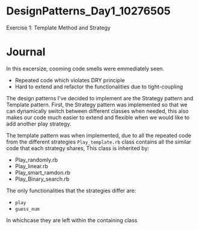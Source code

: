 # DesignPatterns_Day1_10276505
Exercise 1: Template Method and Strategy

# Journal
In this excersize, cooming code smells were emmediately seen. 
- Repeated code which violates DRY principle
- Hard to extend and refactor the functionalities due to tight-coupling

The design patterns I've decided to implement are the Strategy pattern and Template pattern.
First, the Strategy pattern was implemented so that we can dynamically switch between different classes when needed, this also makes our code much easier to extend and flexible when we would like to add another play strategy.

The template pattern was when implemented, due to all the repeated code from the different strategies ```Play_template.rb``` class contains all the similar code that each strategy shares, This class is inherited by:
- Play_randomly.rb
- Play_linear.rb
- Play_smart_ramdon.rb
- Play_Binary_search.rb

The only functionalities that the strategies differ are: 
- ``play``
- ``guess_num``

In whichcase they are left within the containing class
